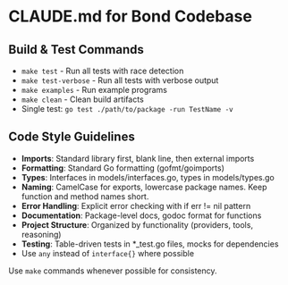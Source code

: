 # CLAUDE.md for Bond Codebase

## Build & Test Commands
- `make test` - Run all tests with race detection
- `make test-verbose` - Run all tests with verbose output
- `make examples` - Run example programs
- `make clean` - Clean build artifacts
- Single test: `go test ./path/to/package -run TestName -v`

## Code Style Guidelines
- **Imports**: Standard library first, blank line, then external imports
- **Formatting**: Standard Go formatting (gofmt/goimports)
- **Types**: Interfaces in models/interfaces.go, types in models/types.go
- **Naming**: CamelCase for exports, lowercase package names.
Keep function and method names short.
- **Error Handling**: Explicit error checking with if err != nil pattern
- **Documentation**: Package-level docs, godoc format for functions
- **Project Structure**: Organized by functionality (providers, tools, reasoning)
- **Testing**: Table-driven tests in *_test.go files, mocks for dependencies
- Use `any` instead of `interface{}` where possible

Use `make` commands whenever possible for consistency.
